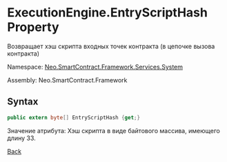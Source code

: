 # ExecutionEngine.EntryScriptHash Property

Возвращает хэш скрипта входных точек контракта (в цепочке вызова контракта)

Namespace: [Neo.SmartContract.Framework.Services.System](../../System.md)

Assembly: Neo.SmartContract.Framework

## Syntax

```c#
public extern byte[] EntryScriptHash {get;}
```

Значение атрибута: Хэш скрипта в виде байтового массива, имеющего длину 33.



[Back](../ExecutionEngine.md)
